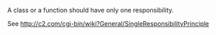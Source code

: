 A class or a function should have only one responsibility.

See http://c2.com/cgi-bin/wiki?General/SingleResponsibilityPrinciple